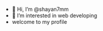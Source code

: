 - 👋 Hi, I’m @shayan7mm
- 👀 I’m interested in web developing
- welcome to my profile



<!---
shayan7mm/shayan7mm is a ✨ special ✨ repository because its `README.md` (this file) appears on your GitHub profile.
You can click the Preview link to take a look at your changes.
--->
